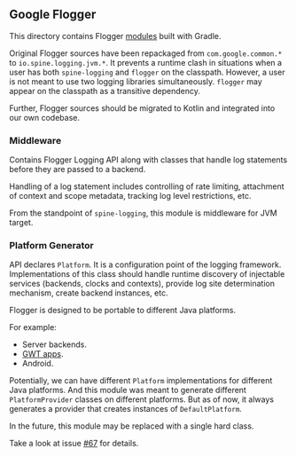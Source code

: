 ## Google Flogger

This directory contains Flogger [modules][flogger-github] built with Gradle.

Original Flogger sources have been repackaged from `com.google.common.*`
to `io.spine.logging.jvm.*`. It prevents a runtime clash in situations
when a user has both `spine-logging` and `flogger` on the classpath.
However, a user is not meant to use two logging libraries simultaneously.
`flogger` may appear on the classpath as a transitive dependency.

Further, Flogger sources should be migrated to Kotlin and integrated into
our own codebase.

### Middleware

Contains Flogger Logging API along with classes that handle log statements
before they are passed to a backend.

Handling of a log statement includes controlling of rate limiting, attachment
of context and scope metadata, tracking log level restrictions, etc.

From the standpoint of `spine-logging`, this module is middleware for JVM target.

### Platform Generator

API declares `Platform`. It is a configuration point of the logging framework.
Implementations of this class should handle runtime discovery of injectable services
(backends, clocks and contexts), provide log site determination mechanism,
create backend instances, etc.

Flogger is designed to be portable to different Java platforms.

For example:

- Server backends.
- [GWT apps][google-gwt].
- Android.

Potentially, we can have different `Platform` implementations for different
Java platforms. And this module was meant to generate different `PlatformProvider`
classes on different platforms. But as of now, it always generates a provider
that creates instances of `DefaultPlatform`.

In the future, this module may be replaced with a single hard class.

Take a look at issue [#67](https://github.com/SpineEventEngine/logging/issues/67)
for details.

[flogger-github]: https://google.github.io/flogger
[google-gwt]: https://en.wikipedia.org/wiki/Google_Web_Toolkit
